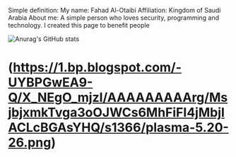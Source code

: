 Simple definition:
My name: Fahad Al-Otaibi
Affiliation: Kingdom of Saudi Arabia
About me: A simple person who loves security, programming and technology. 
I created this page to benefit people                                  

![Anurag's GitHub stats](https://github-readme-stats.vercel.app/api?username=anuraghazra&show_icons=true&theme=transparent)
# (https://1.bp.blogspot.com/-UYBPGwEA9-Q/X_NEgO_mjzI/AAAAAAAAArg/MsjbjxmkTvga3oOJWCs6MhFiFI4jMbjIACLcBGAsYHQ/s1366/plasma-5.20-26.png)
#
<!--- !)
0x9ini/0x9ini is a ✨ special ✨ repository because its `README.md` (this file) appears on your GitHub profile.
You can click the Preview link to take a look at your changes.
--->

